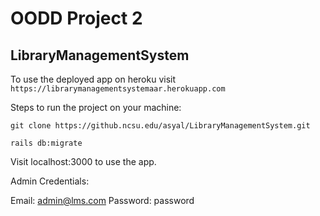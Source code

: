 # OODD Project 2

## LibraryManagementSystem

To use the deployed app on heroku visit `https://librarymanagementsystemaar.herokuapp.com`


Steps to run the project on your machine:

```git clone https://github.ncsu.edu/asyal/LibraryManagementSystem.git```

```rails db:migrate```

Visit localhost:3000 to use the app.


Admin Credentials:

Email: admin@lms.com 
Password: password





